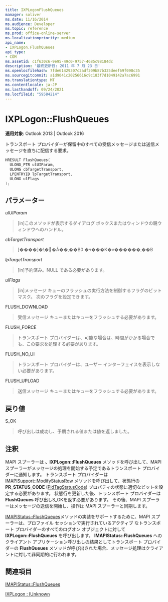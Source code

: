 ```yaml
---
title: IXPLogonFlushQueues
manager: soliver
ms.date: 11/16/2014
ms.audience: Developer
ms.topic: reference
ms.prod: office-online-server
ms.localizationpriority: medium
api_name:
- IXPLogon.FlushQueues
api_type:
- COM
ms.assetid: c1f630c6-9e95-49c0-9757-4685c98184dc
description: '最終更新日: 2011 年 7 月 23 日'
ms.openlocfilehash: 7fde61429307c2adf209b87b325deef69f098c35
ms.sourcegitcommit: a1d9041c20256616c9c183f7d1049142a7ac6991
ms.translationtype: MT
ms.contentlocale: ja-JP
ms.lasthandoff: 09/24/2021
ms.locfileid: "59584214"
---
```

# <a name="ixplogonflushqueues"></a>IXPLogon::FlushQueues

  
  
**適用対象**: Outlook 2013 | Outlook 2016 
  
トランスポート プロバイダーが保留中のすべての受信メッセージまたは送信メッセージを直ちに配信する要求。
  
```cpp
HRESULT FlushQueues(
  ULONG_PTR ulUIParam,
  ULONG cbTargetTransport,
  LPENTRYID lpTargetTransport,
  ULONG ulFlags
);
```

## <a name="parameters"></a>パラメーター

 _ulUIParam_
  
> [in]このメソッドが表示するダイアログ ボックスまたはウィンドウの親ウィンドウへのハンドル。
    
 _cbTargetTransport_
  
> [����]�\�񂳂�Ă��܂��B0 �ɂ���K�v������܂��B
    
 _lpTargetTransport_
  
> [in]予約済み。NULL である必要があります。
    
 _ulFlags_
  
> [in]メッセージ キューのフラッシュの実行方法を制御するフラグのビットマスク。 次のフラグを設定できます。
    
FLUSH_DOWNLOAD 
  
> 受信メッセージ キューまたはキューをフラッシュする必要があります。
    
FLUSH_FORCE 
  
> トランスポート プロバイダーは、可能な場合は、時間がかかる場合でも、この要求を処理する必要があります。 
    
FLUSH_NO_UI 
  
> トランスポート プロバイダーは、ユーザー インターフェイスを表示しない必要があります。
    
FLUSH_UPLOAD 
  
> 送信メッセージ キューまたはキューをフラッシュする必要があります。
    
## <a name="return-value"></a>戻り値

S_OK 
  
> 呼び出しは成功し、予期される値または値を返しました。
    
## <a name="remarks"></a>注釈

MAPI スプーラーは **、IXPLogon::FlushQueues** メソッドを呼び出して、MAPI スプーラーがメッセージの処理を開始する予定であるトランスポート プロバイダーに通知します。 トランスポート プロバイダーは [IMAPISupport::ModifyStatusRow](imapisupport-modifystatusrow.md) メソッドを呼び出して、状態行の **PR_STATUS_CODE** ([PidTagStatusCode](pidtagstatuscode-canonical-property.md)) プロパティの状態に適切なビットを設定する必要があります。 状態行を更新した後、トランスポート プロバイダーは **FlushQueues** 呼び出しS_OKを返す必要があります。 その後、MAPI スプーラーはメッセージの送信を開始し、操作は MAPI スプーラーと同期します。 
  
[IMAPIStatus::FlushQueues](imapistatus-flushqueues.md)メソッドの実装をサポートするために、MAPI スプーラーは、プロファイル セッションで実行されているアクティブ なトランスポート プロバイダーのすべてのログオン オブジェクトに対して **IXPLogon::FlushQueues** を呼び出します。 **IMAPIStatus::FlushQueues** へのクライアント アプリケーション呼び出しの結果としてトランスポート プロバイダーの **FlushQueues** メソッドが呼び出された場合、メッセージ処理はクライアントに対して非同期的に行われます。
  
## <a name="see-also"></a>関連項目



[IMAPIStatus::FlushQueues](imapistatus-flushqueues.md)
  
[IXPLogon : IUnknown](ixplogoniunknown.md)

